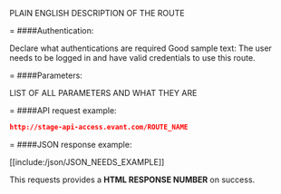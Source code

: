 <!-- --- title: POST /app_settings -->

PLAIN ENGLISH DESCRIPTION OF THE ROUTE

=
####Authentication:

Declare what authentications are required
Good sample text: The user needs to be logged in and have valid credentials to use this route.

=
####Parameters:

LIST OF ALL PARAMETERS AND WHAT THEY ARE

=
####API request example:
```json
http://stage-api-access.evant.com/ROUTE_NAME
```

=
####JSON response example:

[[include:/json/JSON_NEEDS_EXAMPLE]]

This requests provides a <strong>HTML RESPONSE NUMBER</strong> on success.